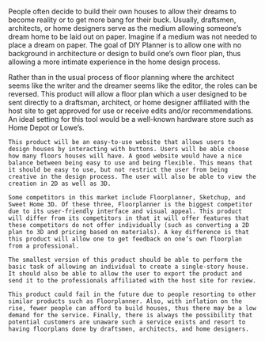   People often decide to build their own houses to allow their dreams to become reality or to get more bang for their buck. Usually, draftsmen, architects, or home designers serve as the medium allowing someone’s dream home to be laid out on paper. Imagine if a medium was not needed to place a dream on paper. The goal of DIY Planner is to allow one with no background in architecture or design to build one’s own floor plan, thus allowing a more intimate experience in the home design process.

  Rather than in the usual process of floor planning where the architect seems like the writer and the dreamer seems like the editor, the roles can be reversed. This product will allow a floor plan which a user designed to be sent directly to a draftsman, architect, or home designer affiliated with the host site to get approved for use or receive edits and/or recommendations. An ideal setting for this tool would be a well-known hardware store such as Home Depot or Lowe’s. 

	This product will be an easy-to-use website that allows users to design houses by interacting with buttons. Users will be able choose how many floors houses will have. A good website would have a nice balance between being easy to use and being flexible. This means that it should be easy to use, but not restrict the user from being creative in the design process. The user will also be able to view the creation in 2D as well as 3D. 
  
	Some competitors in this market include Floorplanner, Sketchup, and Sweet Home 3D. Of these three, Floorplanner is the biggest competitor due to its user-friendly interface and visual appeal. This product will differ from its competitors in that it will offer features that these competitors do not offer individually (such as converting a 2D plan to 3D and pricing based on materials). A key difference is that this product will allow one to get feedback on one’s own floorplan from a professional.
  
	The smallest version of this product should be able to perform the basic task of allowing an individual to create a single-story house. It should also be able to allow the user to export the product and send it to the professionals affiliated with the host site for review.
  
	This product could fail in the future due to people resorting to other similar products such as Floorplanner. Also, with inflation on the rise, fewer people can afford to build houses, thus there may be a low demand for the service. Finally, there is always the possibility that potential customers are unaware such a service exists and resort to having floorplans done by draftsmen, architects, and home designers.


